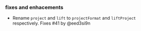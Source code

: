 ### fixes and enhacements

- Rename `project` and `lift` to `projectFormat` and `liftProject` respectively. Fixes #41 by @eed3si9n
